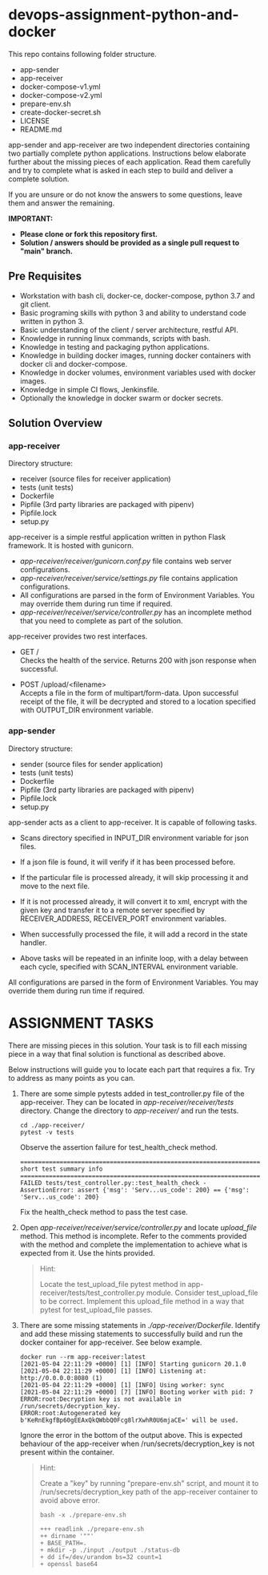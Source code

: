 # devops-assignment-python-and-docker

This repo contains following folder structure.
- app-sender
- app-receiver
- docker-compose-v1.yml
- docker-compose-v2.yml
- prepare-env.sh
- create-docker-secret.sh
- LICENSE
- README.md

app-sender and app-receiver are two independent directories containing two partially complete python applications. 
Instructions below elaborate further about the missing pieces of each application.
Read them carefully and try to complete what is asked in each step to build and deliver a complete solution.

If you are unsure or do not know the answers to some questions, leave them and answer the remaining.

**IMPORTANT:**  
- **Please clone or fork this repository first.**  
- **Solution / answers should be provided as a single pull request to "main" branch.**

## Pre Requisites

- Workstation with bash cli, docker-ce, docker-compose, python 3.7 and git client.
- Basic programing skills with python 3 and ability to understand code written in python 3.
- Basic understanding of the client / server architecture, restful API.
- Knowledge in running linux commands, scripts with bash.
- Knowledge in testing and packaging python applications.
- Knowledge in building docker images, running docker containers with docker cli and docker-compose.
- Knowledge in docker volumes, environment variables used with docker images.
- Knowledge in simple CI flows, Jenkinsfile.
- Optionally the knowledge in docker swarm or docker secrets.

## Solution Overview

### app-receiver
Directory structure:
- receiver (source files for receiver application)
- tests (unit tests)
- Dockerfile
- Pipfile (3rd party libraries are packaged with pipenv)
- Pipfile.lock
- setup.py

app-receiver is a simple restful application written in python Flask framework. It is hosted with gunicorn.
- _app-receiver/receiver/gunicorn.conf.py_ file contains web server configurations.
- _app-receiver/receiver/service/settings.py_ file contains application configurations.
- All configurations are parsed in the form of Environment Variables. You may override them during run time if required.
- _app-receiver/receiver/service/controller.py_ has an incomplete method that you need to complete as part of the solution.

app-receiver provides two rest interfaces.
- GET /  
  Checks the health of the service. Returns 200 with json response when successful.
  
- POST /upload/\<filename>  
  Accepts a file in the form of multipart/form-data. Upon successful receipt of the
  file, it will be decrypted and stored to a location specified with OUTPUT_DIR environment variable.


### app-sender
Directory structure:
- sender (source files for sender application)
- tests (unit tests)
- Dockerfile
- Pipfile (3rd party libraries are packaged with pipenv)
- Pipfile.lock
- setup.py

app-sender acts as a client to app-receiver. It is capable of following tasks.
- Scans directory specified in INPUT_DIR environment variable for json files.
- If a json file is found, it will verify if it has been processed before.
- If the particular file is processed already, it will skip processing it and move to the next file.
- If it is not processed already, it will convert it to xml, encrypt with the given key and transfer it
  to a remote server specified by RECEIVER_ADDRESS, RECEIVER_PORT environment variables.
  
- When successfully processed the file, it will add a record in the state handler.
- Above tasks will be repeated in an infinite loop, with a delay between each cycle, specified with SCAN_INTERVAL environment variable.

All configurations are parsed in the form of Environment Variables. You may override them during run time if required.

# ASSIGNMENT TASKS

There are missing pieces in this solution.
Your task is to fill each missing piece in a way that final solution is
functional as described above.

Below instructions will guide you to locate each part that requires a fix.
Try to address as many points as you can.


1. There are some simple pytests added in test_controller.py file of the app-receiver.
   They can be located in _app-receiver/receiver/tests_ directory. Change the directory
   to _app-receiver/_ and run the tests.
    ```
    cd ./app-receiver/
    pytest -v tests
    ```
    Observe the assertion failure for test_health_check method.
    ```
    =========================================================================== short test summary info ===========================================================================
    FAILED tests/test_controller.py::test_health_check - AssertionError: assert {'msg': 'Serv...us_code': 200} == {'msg': 'Serv...us_code': 200}
    
    ```
    Fix the health_check method to pass the test case.
   

2. Open _app-receiver/receiver/service/controller.py_ and locate _upload_file_ method.
   This method is incomplete. Refer to the comments provided with the method and complete 
   the implementation to achieve what is expected from it. Use the hints provided.
   
   > Hint: 
   >
   > Locate the test_upload_file pytest method in app-receiver/tests/test_controller.py module.
   > Consider test_upload_file to be correct.
   > Implement this upload_file method in a way that pytest for test_upload_file passes.

3. There are some missing statements in _./app-receiver/Dockerfile_.
   Identify and add these missing statements to successfully build and run the docker container
   for app-receiver. See below example.
   ```
   docker run --rm app-receiver:latest
   [2021-05-04 22:11:29 +0000] [1] [INFO] Starting gunicorn 20.1.0
   [2021-05-04 22:11:29 +0000] [1] [INFO] Listening at: http://0.0.0.0:8080 (1)
   [2021-05-04 22:11:29 +0000] [1] [INFO] Using worker: sync
   [2021-05-04 22:11:29 +0000] [7] [INFO] Booting worker with pid: 7
   ERROR:root:Decryption key is not available in /run/secrets/decryption_key.
   ERROR:root:Autogenerated key b'KeRnEkgfBp60gEEAxQkQWbbQ0Fcg8lrXwhR0U6mjaCE=' will be used.
   ```
   Ignore the error in the bottom of the output above. 
   This is expected behaviour of the app-receiver when /run/secrets/decryption_key is not present within the container.
   
   >Hint: 
   >
   >Create a "key" by running "prepare-env.sh" script, and mount it to /run/secrets/decryption_key path
   >of the app-receiver container to avoid above error.
   > ```
   > bash -x ./prepare-env.sh
   > 
   > +++ readlink ./prepare-env.sh
   > ++ dirname '""'
   > + BASE_PATH=.
   > + mkdir -p ./input ./output ./status-db
   > + dd if=/dev/urandom bs=32 count=1
   > + openssl base64
   > ```

   